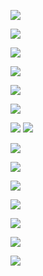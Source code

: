 
![](assets/README-b45b1.png)

![](assets/README-543e3.png)

![](assets/README-04814.png)

![](assets/README-19940.png)

![](assets/README-a8663.png)


![](assets/README-952df.png)

![](assets/README-c6534.png)
![](assets/README-15ba1.png)

![](assets/README-4844d.png)

![](assets/README-a9fb9.png)

![](assets/README-5e4da.png)

![](assets/README-ed97b.png)

![](assets/README-bd69b.png)

![](assets/README-b2011.png)

![](assets/README-aef0e.png)
